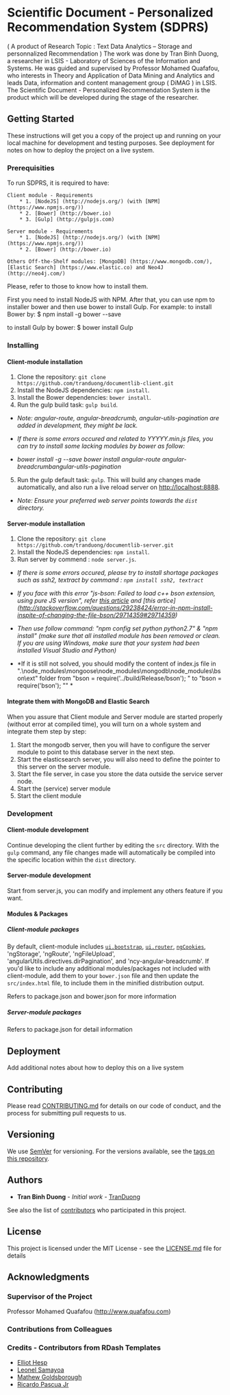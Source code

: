 # Scientific Document - Personalized Recommendation System (SDPRS)
( A product of Research Topic : Text Data Analytics – Storage and personnalized Recommendation )
The work was done by Tran Binh Duong, a researcher in LSIS - Laboratory of Sciences of the Information and Systems.
He was guided and supervised by Professor Mohamed Quafafou, who interests in Theory and Application of Data Mining and Analytics and leads Data, information and 
content management group ( DiMAG ) in LSIS.
The Scientific Document - Personalized Recommendation System is the product which will be developed during the stage of the researcher.

## Getting Started

These instructions will get you a copy of the project up and running on your local machine for development and testing purposes. See deployment for notes on how to deploy the project on a live system.

### Prerequisities

To run SDPRS, it is required to have:
	
	Client module - Requirements
		* 1. [NodeJS] (http://nodejs.org/) (with [NPM](https://www.npmjs.org/))
		* 2. [Bower] (http://bower.io)
		* 3. [Gulp] (http://gulpjs.com)

	Server module - Requirements
		* 1. [NodeJS] (http://nodejs.org/) (with [NPM](https://www.npmjs.org/))
		* 2. [Bower] (http://bower.io)
		
	Others Off-the-Shelf modules: [MongoDB] (https://www.mongodb.com/), [Elastic Search] (https://www.elastic.co) and Neo4J (http://neo4j.com/)
		
Please, refer to those to know how to install them.

First you need to install NodeJS with NPM. After that, you can use npm to installer bower and then use bower to install Gulp.
For example: to install Bower by:
$ npm install -g bower --save

to install Gulp by bower:
$ bower install Gulp

### Installing

#### Client-module installation
1. Clone the repository: `git clone https://github.com/tranduong/documentlib-client.git`
2. Install the NodeJS dependencies: `npm install`.
3. Install the Bower dependencies: `bower install`.
4. Run the gulp build task: `gulp build`.

* *Note: angular-route, angular-breadcrumb, angular-utils-pagination are added in development, they might be lack.*

* *If there is some errors occured and related to YYYYY.min.js files, you can try to install some lacking modules by bower as follow:*

* *bower install -g --save bower install angular-route angular-breadcrumbangular-utils-pagination*

5. Run the gulp default task: `gulp`. This will build any changes made automatically, and also run a live reload server on [http://localhost:8888](http://localhost:8888).

* *Note: Ensure your preferred web server points towards the `dist` directory.*

#### Server-module installation
1. Clone the repository: `git clone https://github.com/tranduong/documentlib-server.git`
2. Install the NodeJS dependencies: `npm install`.
3. Run server by commend : `node server.js`.

* *If there is some errors occured, please try to install shortage packages such as ssh2, textract by command : `npm install ssh2, textract`*

* *If you face with this error "js-bson: Failed to load c++ bson extension, using pure JS version", refer [this article](https://github.com/Automattic/mongoose/issues/2285) and [this artice] (http://stackoverflow.com/questions/29238424/error-in-npm-install-inspite-of-changing-the-file-bson/29714359#29714359)*

* *Then use follow command: "npm config set python python2.7" & "npm install" (make sure that all installed module has been removed or clean. If you are using Windows, make sure that your system had been installed Visual Studio and Python)*
* *If it is still not solved, you should modify the content of index.js file in  ".\node_modules\mongoose\node_modules\mongodb\node_modules\bson\ext" folder from "bson = require('../build/Release/bson'); " to "bson = require('bson'); "" *

#### Integrate them with MongoDB and Elastic Search
When you assure that Client module and Server module are started properly (without error at compiled time), you will turn on a whole system and integrate them step by step:

1. Start the mongodb server, then you will have to configure the server module to point to this database server in the next step.
2. Start the elasticsearch server, you will also need to define the pointer to this server on the server module.
3. Start the file server, in case you store the data outside the service server node.
4. Start the (service) server module
5. Start the client module


### Development
#### Client-module development
Continue developing the client further by editing the `src` directory. With the `gulp` command, any file changes made will automatically be compiled into the specific location within the `dist` directory.

#### Server-module development
Start from server.js, you can modify and implement any others feature if you want.

#### Modules & Packages
##### Client-module packages
By default, client-module includes [`ui.bootstrap`](http://angular-ui.github.io/bootstrap/), [`ui.router`](https://github.com/angular-ui/ui-router), [`ngCookies`](https://docs.angularjs.org/api/ngCookies), 'ngStorage', 'ngRoute', 'ngFileUpload', 'angularUtils.directives.dirPagination', and 'ncy-angular-breadcrumb'.
If you'd like to include any additional modules/packages not included with client-module, add them to your `bower.json` file and then update the `src/index.html` file, to include them in the minified distribution output.

Refers to package.json and bower.json for more information
##### Server-module packages
Refers to package.json for detail information

## Deployment

Add additional notes about how to deploy this on a live system

## Contributing

Please read [CONTRIBUTING.md](CONTRIBUTING.md) for details on our code of conduct, and the process for submitting pull requests to us.

## Versioning

We use [SemVer](http://semver.org/) for versioning. For the versions available, see the [tags on this repository](https://github.com/your/project/tags). 

## Authors

* **Tran Binh Duong** - *Initial work* - [TranDuong](https://github.com/tranduong)

See also the list of [contributors](https://github.com/your/project/contributors) who participated in this project.

## License

This project is licensed under the MIT License - see the [LICENSE.md](LICENSE.md) file for details

## Acknowledgments
### Supervisor of the Project
Professor Mohamed Quafafou (http://www.quafafou.com)

### Contributions from Colleagues

### Credits - Contributors from RDash Templates
* [Elliot Hesp](https://github.com/Ehesp)
* [Leonel Samayoa](https://github.com/lsamayoa)
* [Mathew Goldsborough](https://github.com/mgoldsborough)
* [Ricardo Pascua Jr](https://github.com/rdpascua)

